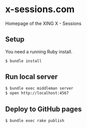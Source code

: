 # x-sessions.com

Homepage of the XING X - Sessions

## Setup

You need a running Ruby install.

```sh
$ bundle install
```

## Run local server

```sh
$ bundle exec middleman server
$ open http://localhost:4567
```

## Deploy to GitHub pages

```sh
$ bundle exec rake publish
```